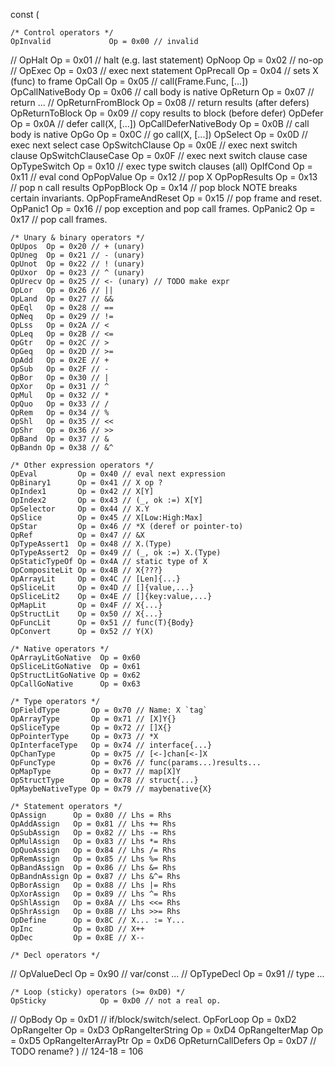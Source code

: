 const (

	/* Control operators */
	OpInvalid             Op = 0x00 // invalid
//	OpHalt                Op = 0x01 // halt (e.g. last statement)
	OpNoop                Op = 0x02 // no-op
//	OpExec                Op = 0x03 // exec next statement
	OpPrecall             Op = 0x04 // sets X (func) to frame
	OpCall                Op = 0x05 // call(Frame.Func, [...])
	OpCallNativeBody      Op = 0x06 // call body is native
	OpReturn              Op = 0x07 // return ...
//	OpReturnFromBlock     Op = 0x08 // return results (after defers)
	OpReturnToBlock       Op = 0x09 // copy results to block (before defer)
	OpDefer               Op = 0x0A // defer call(X, [...])
	OpCallDeferNativeBody Op = 0x0B // call body is native
	OpGo                  Op = 0x0C // go call(X, [...])
	OpSelect              Op = 0x0D // exec next select case
	OpSwitchClause        Op = 0x0E // exec next switch clause
	OpSwitchClauseCase    Op = 0x0F // exec next switch clause case
	OpTypeSwitch          Op = 0x10 // exec type switch clauses (all)
	OpIfCond              Op = 0x11 // eval cond
	OpPopValue            Op = 0x12 // pop X
	OpPopResults          Op = 0x13 // pop n call results
	OpPopBlock            Op = 0x14 // pop block NOTE breaks certain invariants.
	OpPopFrameAndReset    Op = 0x15 // pop frame and reset.
	OpPanic1              Op = 0x16 // pop exception and pop call frames.
	OpPanic2              Op = 0x17 // pop call frames.

	/* Unary & binary operators */
	OpUpos  Op = 0x20 // + (unary)
	OpUneg  Op = 0x21 // - (unary)
	OpUnot  Op = 0x22 // ! (unary)
	OpUxor  Op = 0x23 // ^ (unary)
	OpUrecv Op = 0x25 // <- (unary) // TODO make expr
	OpLor   Op = 0x26 // ||
	OpLand  Op = 0x27 // &&
	OpEql   Op = 0x28 // ==
	OpNeq   Op = 0x29 // !=
	OpLss   Op = 0x2A // <
	OpLeq   Op = 0x2B // <=
	OpGtr   Op = 0x2C // >
	OpGeq   Op = 0x2D // >=
	OpAdd   Op = 0x2E // +
	OpSub   Op = 0x2F // -
	OpBor   Op = 0x30 // |
	OpXor   Op = 0x31 // ^
	OpMul   Op = 0x32 // *
	OpQuo   Op = 0x33 // /
	OpRem   Op = 0x34 // %
	OpShl   Op = 0x35 // <<
	OpShr   Op = 0x36 // >>
	OpBand  Op = 0x37 // &
	OpBandn Op = 0x38 // &^

	/* Other expression operators */
	OpEval         Op = 0x40 // eval next expression
	OpBinary1      Op = 0x41 // X op ?
	OpIndex1       Op = 0x42 // X[Y]
	OpIndex2       Op = 0x43 // (_, ok :=) X[Y]
	OpSelector     Op = 0x44 // X.Y
	OpSlice        Op = 0x45 // X[Low:High:Max]
	OpStar         Op = 0x46 // *X (deref or pointer-to)
	OpRef          Op = 0x47 // &X
	OpTypeAssert1  Op = 0x48 // X.(Type)
	OpTypeAssert2  Op = 0x49 // (_, ok :=) X.(Type)
	OpStaticTypeOf Op = 0x4A // static type of X
	OpCompositeLit Op = 0x4B // X{???}
	OpArrayLit     Op = 0x4C // [Len]{...}
	OpSliceLit     Op = 0x4D // []{value,...}
	OpSliceLit2    Op = 0x4E // []{key:value,...}
	OpMapLit       Op = 0x4F // X{...}
	OpStructLit    Op = 0x50 // X{...}
	OpFuncLit      Op = 0x51 // func(T){Body}
	OpConvert      Op = 0x52 // Y(X)

	/* Native operators */
	OpArrayLitGoNative  Op = 0x60
	OpSliceLitGoNative  Op = 0x61
	OpStructLitGoNative Op = 0x62
	OpCallGoNative      Op = 0x63

	/* Type operators */
	OpFieldType       Op = 0x70 // Name: X `tag`
	OpArrayType       Op = 0x71 // [X]Y{}
	OpSliceType       Op = 0x72 // []X{}
	OpPointerType     Op = 0x73 // *X
	OpInterfaceType   Op = 0x74 // interface{...}
	OpChanType        Op = 0x75 // [<-]chan[<-]X
	OpFuncType        Op = 0x76 // func(params...)results...
	OpMapType         Op = 0x77 // map[X]Y
	OpStructType      Op = 0x78 // struct{...}
	OpMaybeNativeType Op = 0x79 // maybenative{X}

	/* Statement operators */
	OpAssign      Op = 0x80 // Lhs = Rhs
	OpAddAssign   Op = 0x81 // Lhs += Rhs
	OpSubAssign   Op = 0x82 // Lhs -= Rhs
	OpMulAssign   Op = 0x83 // Lhs *= Rhs
	OpQuoAssign   Op = 0x84 // Lhs /= Rhs
	OpRemAssign   Op = 0x85 // Lhs %= Rhs
	OpBandAssign  Op = 0x86 // Lhs &= Rhs
	OpBandnAssign Op = 0x87 // Lhs &^= Rhs
	OpBorAssign   Op = 0x88 // Lhs |= Rhs
	OpXorAssign   Op = 0x89 // Lhs ^= Rhs
	OpShlAssign   Op = 0x8A // Lhs <<= Rhs
	OpShrAssign   Op = 0x8B // Lhs >>= Rhs
	OpDefine      Op = 0x8C // X... := Y...
	OpInc         Op = 0x8D // X++
	OpDec         Op = 0x8E // X--

	/* Decl operators */
//	OpValueDecl Op = 0x90 // var/const ...
//	OpTypeDecl  Op = 0x91 // type ...

	/* Loop (sticky) operators (>= 0xD0) */
	OpSticky            Op = 0xD0 // not a real op.
//	OpBody              Op = 0xD1 // if/block/switch/select.
	OpForLoop           Op = 0xD2
	OpRangeIter         Op = 0xD3
	OpRangeIterString   Op = 0xD4
	OpRangeIterMap      Op = 0xD5
	OpRangeIterArrayPtr Op = 0xD6
	OpReturnCallDefers  Op = 0xD7 // TODO rename?
)
// 124-18 = 106
